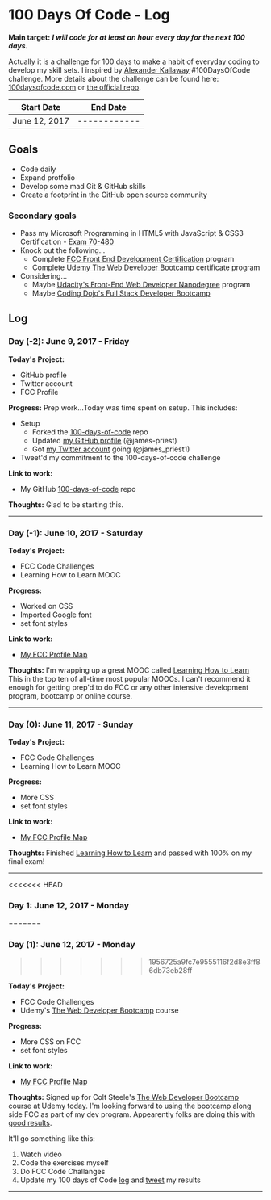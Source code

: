 # 100 Days Of Code - Log

**Main target:** ***I will code for at least an hour every day for the next 100 days.***

Actually it is a challenge for 100 days to make a habit of everyday coding to develop my skill sets.  I inspired by [Alexander Kallaway](https://github.com/Kallaway "Alexander Kallaway") #100DaysOfCode challenge. More details about the challenge can be found here: [100daysofcode.com](http://100daysofcode.com/ "100daysofcode.com") or [the official repo](https://github.com/Kallaway/100-days-of-code "the official repo").

|  Start Date   | End Date     |
| ------------- | ------------ |
| June 12, 2017 | ------------ |

## Goals

- Code daily
- Expand protfolio
- Develop some mad Git & GitHub skills
- Create a footprint in the GitHub open source community

### Secondary goals

- Pass my Microsoft Programming in HTML5 with JavaScript & CSS3 Certification - [Exam 70-480](https://www.microsoft.com/en-us/learning/exam-70-480.aspx)
- Knock out the following...
  - Complete [FCC Front End Development Certification](https://www.freecodecamp.com/james-priest "FCC Profile") program
  - Complete [Udemy The Web Developer Bootcamp](https://www.udemy.com/the-web-developer-bootcamp/) certificate program
- Considering...
  - Maybe [Udacity's Front-End Web Developer Nanodegree](https://www.udacity.com/course/front-end-web-developer-nanodegree--nd001?utm_medium=referral&utm_campaign=api) program
  - Maybe [Coding Dojo's Full Stack Developer Bootcamp](http://www.codingdojo.com/web-development-accelerators)

## Log

### Day (-2): June 9, 2017 - Friday

**Today's Project:**

- GitHub profile
- Twitter account
- FCC Profile

**Progress:**  Prep work...Today was time spent on setup. This includes:

- Setup
  - Forked the [100-days-of-code](https://github.com/Kallaway/100-days-of-code) repo
  - Updated [my GitHub profile](https://github.com/james-priest) (@james-priest)
  - Got [my Twitter account](https://twitter.com/james_priest1) going (@james_priest1)
- Tweet'd my commitment to the 100-days-of-code challenge

**Link to work:**

- My GitHub [100-days-of-code](https://github.com/james-priest/100-days-of-code) repo

**Thoughts:** Glad to be starting this.

---

### Day (-1): June 10, 2017 - Saturday

**Today's Project:**

- FCC Code Challenges
- Learning How to Learn MOOC

**Progress:**

- Worked on CSS
- Imported Google font
- set font styles

**Link to work:**

- [My FCC Profile Map](https://www.freecodecamp.com/james-priest)

**Thoughts:** I'm wrapping up a great MOOC called [Learning How to Learn](https://www.coursera.org/learn/learning-how-to-learn) This in the top ten of all-time most popular MOOCs. I can't recommend it enough for getting prep'd to do FCC or any other intensive development program, bootcamp or online course.

---

### Day (0): June 11, 2017 - Sunday

**Today's Project:**

- FCC Code Challenges
- Learning How to Learn MOOC

**Progress:**

- More CSS
- set font styles

**Link to work:**

- [My FCC Profile Map](https://www.freecodecamp.com/james-priest)

**Thoughts:** Finished [Learning How to Learn](https://www.coursera.org/learn/learning-how-to-learn) and passed with 100% on my final exam!

---

<<<<<<< HEAD
### Day 1: June 12, 2017 - Monday
=======
### Day (1): June 12, 2017 - Monday
>>>>>>> 1956725a9fc7e9555116f2d8e3ff86db73eb28ff

**Today's Project:**

- FCC Code Challenges
- Udemy's [The Web Developer Bootcamp](https://www.udemy.com/the-web-developer-bootcamp/) course

**Progress:**

- More CSS on FCC
- set font styles

**Link to work:**

- [My FCC Profile Map](https://www.freecodecamp.com/james-priest)

**Thoughts:** Signed up for Colt Steele's [The Web Developer Bootcamp](https://www.udemy.com/the-web-developer-bootcamp/) course at Udemy today. I'm looking forward to using the bootcamp along side FCC as part of my dev program. Appearently folks are doing this with [good results](https://forum.freecodecamp.com/t/the-web-developer-bootcamp-udemy-review/61595/8).

It'll go something like this:

1. Watch video
1. Code the exercises myself
1. Do FCC Code Challanges
1. Update my 100 days of Code [log](https://github.com/james-priest/100-days-of-code/blob/master/log.md) and [tweet](https://twitter.com/james_priest1) my results

---
<!--
### Day 0: June 10, 2017 - Saturday

**Today's Project:** GitHub & Twitter accounts

**Progress:**

- Prep work...Today was time spent on setup. This includes:

**Link to work:**

- [My 100-days-of-code](https://github.com/james-priest/100-days-of-code) repo

**Thoughts:**

---

### Day 0: February 30, 2016 (Example 1)
##### (delete me or comment me out)

**Today's Progress**: Fixed CSS, worked on canvas functionality for the app.

**Thoughts:** I really struggled with CSS, but, overall, I feel like I am slowly getting better at it. Canvas is still new for me, but I managed to figure out some basic functionality.

**Link to work:** [Calculator App](http://www.example.com)

### Day 0: February 30, 2016 (Example 2)
##### (delete me or comment me out)

**Today's Progress**: Fixed CSS, worked on canvas functionality for the app.

**Thoughts**: I really struggled with CSS, but, overall, I feel like I am slowly getting better at it. Canvas is still new for me, but I managed to figure out some basic functionality.

**Link(s) to work**: [Calculator App](http://www.example.com)

### Day 1: June 27, Monday

**Today's Progress**: I've gone through many exercises on FreeCodeCamp.

**Thoughts** I've recently started coding, and it's a great feeling when I finally solve an algorithm challenge after a lot of attempts and hours spent.

**Link(s) to work**

1. [Find the Longest Word in a String](https://www.freecodecamp.com/challenges/find-the-longest-word-in-a-string)
2. [Title Case a Sentence](https://www.freecodecamp.com/challenges/title-case-a-sentence)-->
